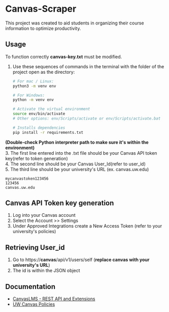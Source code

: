 # Canvas-Scraper
This project was created to aid students in organizing their course information to optimize productivity.

## Usage
To function correctly **canvas-key.txt** must be modified.
1. Use these sequences of commands in the terminal with the folder of the project open as the directory:

   ```bash
   # For mac / Linux: 
   python3 -m venv env

   # For Windows:
   python -m venv env 

   # Activate the virtual environment
   source env/bin/activate
   # Other options: env/Scripts/activate or env/Scripts/activate.bat

   # Installs dependencies
   pip install -r requirements.txt
   
   ```
**(Double-check Python interpreter path to make sure it's within the environment)**  
3. The first line entered into the .txt file should be your Canvas API token key(refer to token generation)  
4. The second line should be your Canvas User_Id(refer to user_id)  
5. The third line should be your university's URL (ex. canvas.uw.edu)  

```text
mycanvastoken123456 
123456 
canvas.uw.edu
```

## Canvas API Token key generation
1. Log into your Canvas account
2. Select the Account >> Settings
3. Under Approved Integrations create a New Access Token (refer to your university's policies)

## Retrieving User_id
1. Go to https://**canvas**/api/v1/users/self (**replace canvas with your university's URL**)
2. The id is within the JSON object

## Documentation
- [CanvasLMS - REST API and Extensions](https://canvas.instructure.com/doc/api/index.html)
- [UW Canvas Policies](https://itconnect.uw.edu/tools-services-support/teaching-learning/canvas/canvas-policies/)
